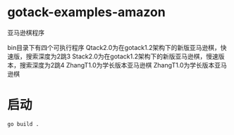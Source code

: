 # gotack-examples-amazon
亚马逊棋程序

bin目录下有四个可执行程序
Qtack2.0为在gotack1.2架构下的新版亚马逊棋，快速版，搜索深度为2跳3
Stack2.0为在gotack1.2架构下的新版亚马逊棋，慢速版本，搜索深度为2跳4
ZhangT1.0为学长版本亚马逊棋
ZhangT1.0为学长版本亚马逊棋





# 启动

`go build .`

